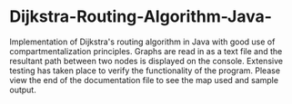 # Dijkstra-Routing-Algorithm-Java-
Implementation of Dijkstra's routing algorithm in Java with good use of compartmentalization principles. Graphs are read in as a text file and the resultant path between two nodes is displayed on the console. Extensive testing has taken place to verify the functionality of the program. Please view the end of the documentation file to see the map used and sample output.

